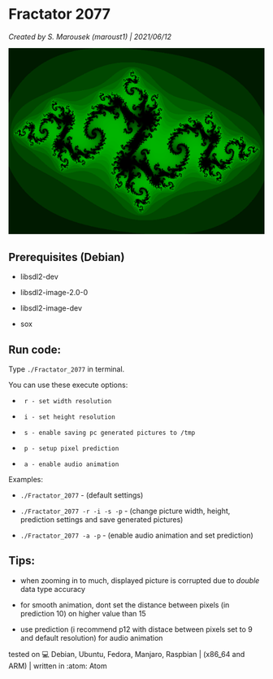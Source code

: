 <h1>Fractator 2077</h1>

*Created by S. Marousek (maroust1) | 2021/06/12*

![alt text](https://github.com/1000101cz/fractator_2077/blob/main/data/predict_1.png?raw=true "example")

<h2>Prerequisites (Debian)</h2>

*    libsdl2-dev

*    libsdl2-image-2.0-0

*    libsdl2-image-dev

*    sox

<h2>Run code:</h2>

Type `./Fractator_2077` in terminal.

You can use these execute options:

*      r - set width resolution

*      i - set height resolution

*      s - enable saving pc generated pictures to /tmp

*      p - setup pixel prediction

*      a - enable audio animation

Examples:

*    `./Fractator_2077` - (default settings)

*    `./Fractator_2077 -r -i -s -p` - (change picture width, height, prediction settings and save generated pictures)

*    `./Fractator_2077 -a -p` - (enable audio animation and set prediction)


<h2>Tips:</h2>

*    when zooming in to much, displayed picture is corrupted due to *double* data type accuracy

*    for smooth animation, dont set the distance between pixels (in prediction 10) on higher value than 15

*    use prediction (i recommend p12  with distace between pixels set to 9 and default resolution) for audio animation




tested on :computer: Debian, Ubuntu, Fedora, Manjaro, Raspbian | (x86_64 and ARM)    |   written in :atom: Atom
